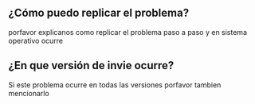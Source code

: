 ## ¿Cómo puedo replicar el problema?
porfavor explicanos como replicar el problema paso a paso y en sistema operativo ocurre
## ¿En que versión de invie ocurre?
Si este problema ocurre en todas las versiones porfavor tambien mencionarlo
